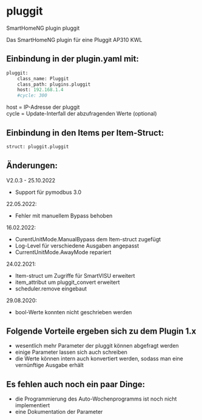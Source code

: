 # pluggit
SmartHomeNG plugin pluggit

Das SmartHomeNG plugin für eine Pluggit AP310 KWL

## Einbindung in der plugin.yaml mit:

```python
pluggit:
    class_name: Pluggit
    class_path: plugins.pluggit
    host: 192.168.1.4
    #cycle: 300
```

host = IP-Adresse der pluggit  
cycle = Update-Interfall der abzufragenden Werte (optional)

## Einbindung in den Items per Item-Struct:

```python
struct: pluggit.pluggit
```

## Änderungen:

V2.0.3 - 25.10.2022
- Support für pymodbus 3.0

22.05.2022:
- Fehler mit manuellem Bypass behoben

16.02.2022:
- CurentUnitMode.ManualBypass dem Item-struct zugefügt
- Log-Level für verschiedene Ausgaben angepasst
- CurrentUnitMode.AwayMode repariert

24.02.2021:
- Item-struct um Zugriffe für SmartVISU erweitert
- item_attribut um pluggit_convert erweitert
- scheduler.remove eingebaut

29.08.2020:
 - bool-Werte konnten nicht geschrieben werden

## Folgende Vorteile ergeben sich zu dem Plugin 1.x

- wesentlich mehr Parameter der pluggit können abgefragt werden
- einige Parameter lassen sich auch schreiben
- die Werte können intern auch konvertiert werden, sodass man eine vernünftige Ausgabe erhält

## Es fehlen auch noch ein paar Dinge:

- die Programmierung des Auto-Wochenprogramms ist noch nicht implementiert
- eine Dokumentation der Parameter
